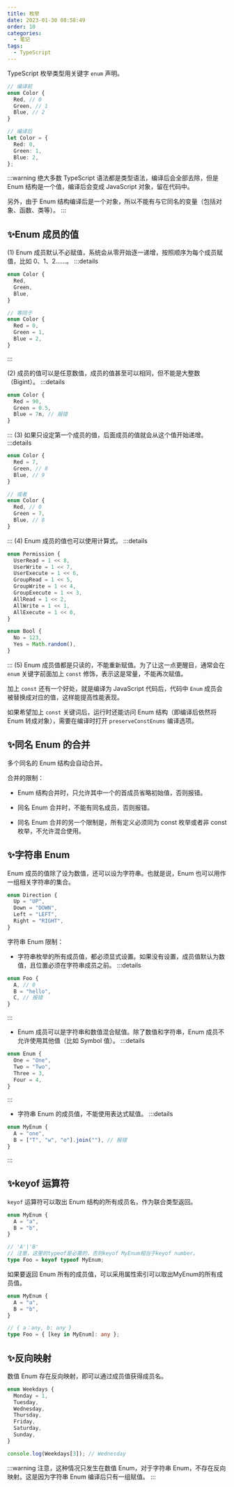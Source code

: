 ```yaml
---
title: 枚举
date: 2023-01-30 08:58:49
order: 10
categories: 
  - 笔记
tags: 
  - TypeScript
---
```


TypeScript 枚举类型用关键字 `enum` 声明。

```ts
// 编译前
enum Color {
  Red, // 0
  Green, // 1
  Blue, // 2
}

// 编译后
let Color = {
  Red: 0,
  Green: 1,
  Blue: 2,
};
```
:::warning
绝大多数 TypeScript 语法都是类型语法，编译后会全部去除，但是 Enum 结构是一个值，编译后会变成 JavaScript 对象，留在代码中。

另外，由于 Enum 结构编译后是一个对象，所以不能有与它同名的变量（包括对象、函数、类等）。
:::

## ✨Enum 成员的值

(1) Enum 成员默认不必赋值，系统会从零开始逐一递增，按照顺序为每个成员赋值，比如 0、1、2……。
:::details
```ts
enum Color {
  Red,
  Green,
  Blue,
}

// 等同于
enum Color {
  Red = 0,
  Green = 1,
  Blue = 2,
}
```
:::

(2) 成员的值可以是任意数值，成员的值甚至可以相同，但不能是大整数（Bigint）。
:::details
```ts
enum Color {
  Red = 90,
  Green = 0.5,
  Blue = 7n, // 报错
}
```
:::
(3) 如果只设定第一个成员的值，后面成员的值就会从这个值开始递增。
:::details
```ts
enum Color {
  Red = 7,
  Green, // 8
  Blue, // 9
}

// 或者
enum Color {
  Red, // 0
  Green = 7,
  Blue, // 8
}
```
:::
(4) Enum 成员的值也可以使用计算式。
:::details
```ts
enum Permission {
  UserRead = 1 << 8,
  UserWrite = 1 << 7,
  UserExecute = 1 << 6,
  GroupRead = 1 << 5,
  GroupWrite = 1 << 4,
  GroupExecute = 1 << 3,
  AllRead = 1 << 2,
  AllWrite = 1 << 1,
  AllExecute = 1 << 0,
}

enum Bool {
  No = 123,
  Yes = Math.random(),
}
```
:::
(5) Enum 成员值都是只读的，不能重新赋值。为了让这一点更醒目，通常会在 `enum` 关键字前面加上 `const` 修饰，表示这是常量，不能再次赋值。

加上 `const` 还有一个好处，就是编译为 JavaScript 代码后，代码中 `Enum` 成员会被替换成对应的值，这样能提高性能表现。

如果希望加上 `const` 关键词后，运行时还能访问 Enum 结构（即编译后依然将 Enum 转成对象），需要在编译时打开 `preserveConstEnums` 编译选项。

## ✨同名 Enum 的合并

多个同名的 Enum 结构会自动合并。

合并的限制：

* Enum 结构合并时，只允许其中一个的首成员省略初始值，否则报错。

* 同名 Enum 合并时，不能有同名成员，否则报错。

* 同名 Enum 合并的另一个限制是，所有定义必须同为 const 枚举或者非 const 枚举，不允许混合使用。

## ✨字符串 Enum

Enum 成员的值除了设为数值，还可以设为字符串。也就是说，Enum 也可以用作一组相关字符串的集合。

```ts
enum Direction {
  Up = "UP",
  Down = "DOWN",
  Left = "LEFT",
  Right = "RIGHT",
}
```

字符串 Enum 限制：

* 字符串枚举的所有成员值，都必须显式设置。如果没有设置，成员值默认为数值，且位置必须在字符串成员之前。
:::details
```ts
enum Foo {
  A, // 0
  B = "hello",
  C, // 报错
}
```
:::

* Enum 成员可以是字符串和数值混合赋值。除了数值和字符串，Enum 成员不允许使用其他值（比如 Symbol 值）。
:::details
```ts
enum Enum {
  One = "One",
  Two = "Two",
  Three = 3,
  Four = 4,
}
```
:::

* 字符串 Enum 的成员值，不能使用表达式赋值。
:::details
```ts
enum MyEnum {
  A = "one",
  B = ["T", "w", "o"].join(""), // 报错
}
```
:::

## ✨keyof 运算符

`keyof` 运算符可以取出 Enum 结构的所有成员名，作为联合类型返回。

```ts
enum MyEnum {
  A = "a",
  B = "b",
}

// 'A'|'B'
// 注意，这里的typeof是必需的，否则keyof MyEnum相当于keyof number。
type Foo = keyof typeof MyEnum;
```

如果要返回 Enum 所有的成员值，可以采用属性索引可以取出MyEnum的所有成员值。

```ts
enum MyEnum {
  A = "a",
  B = "b",
}

// { a：any, b: any }
type Foo = { [key in MyEnum]: any };
```

## ✨反向映射

数值 Enum 存在反向映射，即可以通过成员值获得成员名。

```ts
enum Weekdays {
  Monday = 1,
  Tuesday,
  Wednesday,
  Thursday,
  Friday,
  Saturday,
  Sunday,
}

console.log(Weekdays[3]); // Wednesday
```
:::warning
注意，这种情况只发生在数值 Enum，对于字符串 Enum，不存在反向映射。这是因为字符串 Enum 编译后只有一组赋值。
:::
